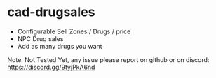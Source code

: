 # cad-drugsales

- Configurable Sell Zones / Drugs / price
- NPC Drug sales
- Add as many drugs you want


Note: Not Tested Yet, any issue please report on github or on discord: https://discord.gg/9tyjPkA6nd
